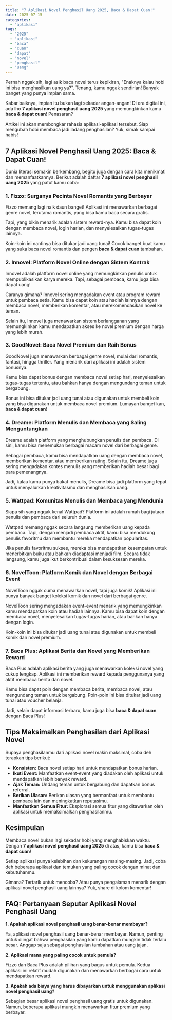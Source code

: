 ```yaml
---
title: "7 Aplikasi Novel Penghasil Uang 2025, Baca & Dapat Cuan!"
date: 2025-07-15
categories: 
  - "aplikasi"
tags: 
  - "2025"
  - "aplikasi"
  - "baca"
  - "cuan"
  - "dapat"
  - "novel"
  - "penghasil"
  - "uang"
---
```


Pernah nggak sih, lagi asik baca novel terus kepikiran, "Enaknya kalau hobi ini bisa menghasilkan uang ya?". Tenang, kamu nggak sendirian! Banyak banget yang punya impian sama.

Kabar baiknya, impian itu bukan lagi sekadar angan-angan! Di era digital ini, ada lho **7 aplikasi novel penghasil uang 2025** yang memungkinkan kamu **baca & dapat cuan**! Penasaran?

Artikel ini akan membongkar rahasia aplikasi-aplikasi tersebut. Siap mengubah hobi membaca jadi ladang penghasilan? Yuk, simak sampai habis!

## 7 Aplikasi Novel Penghasil Uang 2025: Baca & Dapat Cuan!

Dunia literasi semakin berkembang, begitu juga dengan cara kita menikmati dan memanfaatkannya. Berikut adalah daftar **7 aplikasi novel penghasil uang 2025** yang patut kamu coba:

### 1\. Fizzo: Surganya Pecinta Novel Romantis yang Berbayar

Fizzo memang lagi naik daun banget! Aplikasi ini menawarkan berbagai genre novel, terutama romantis, yang bisa kamu baca secara gratis.

Tapi, yang bikin menarik adalah sistem reward-nya. Kamu bisa dapat koin dengan membaca novel, login harian, dan menyelesaikan tugas-tugas lainnya.

Koin-koin ini nantinya bisa ditukar jadi uang tunai! Cocok banget buat kamu yang suka baca novel romantis dan pengen **baca & dapat cuan** tambahan.

### 2\. Innovel: Platform Novel Online dengan Sistem Kontrak

Innovel adalah platform novel online yang memungkinkan penulis untuk mempublikasikan karya mereka. Tapi, sebagai pembaca, kamu juga bisa dapat uang!

Caranya gimana? Innovel sering mengadakan event atau program reward untuk pembaca setia. Kamu bisa dapat koin atau hadiah lainnya dengan membaca novel, memberikan komentar, atau merekomendasikan novel ke teman.

Selain itu, Innovel juga menawarkan sistem berlangganan yang memungkinkan kamu mendapatkan akses ke novel premium dengan harga yang lebih murah.

### 3\. GoodNovel: Baca Novel Premium dan Raih Bonus

GoodNovel juga menawarkan berbagai genre novel, mulai dari romantis, fantasi, hingga thriller. Yang menarik dari aplikasi ini adalah sistem bonusnya.

Kamu bisa dapat bonus dengan membaca novel setiap hari, menyelesaikan tugas-tugas tertentu, atau bahkan hanya dengan mengundang teman untuk bergabung.

Bonus ini bisa ditukar jadi uang tunai atau digunakan untuk membeli koin yang bisa digunakan untuk membaca novel premium. Lumayan banget kan, **baca & dapat cuan**!

### 4\. Dreame: Platform Menulis dan Membaca yang Saling Menguntungkan

Dreame adalah platform yang menghubungkan penulis dan pembaca. Di sini, kamu bisa menemukan berbagai macam novel dari berbagai genre.

Sebagai pembaca, kamu bisa mendapatkan uang dengan membaca novel, memberikan komentar, atau memberikan rating. Selain itu, Dreame juga sering mengadakan kontes menulis yang memberikan hadiah besar bagi para pemenangnya.

Jadi, kalau kamu punya bakat menulis, Dreame bisa jadi platform yang tepat untuk menyalurkan kreativitasmu dan menghasilkan uang.

### 5\. Wattpad: Komunitas Menulis dan Membaca yang Mendunia

Siapa sih yang nggak kenal Wattpad? Platform ini adalah rumah bagi jutaan penulis dan pembaca dari seluruh dunia.

Wattpad memang nggak secara langsung memberikan uang kepada pembaca. Tapi, dengan menjadi pembaca aktif, kamu bisa mendukung penulis favoritmu dan membantu mereka mendapatkan popularitas.

Jika penulis favoritmu sukses, mereka bisa mendapatkan kesempatan untuk menerbitkan buku atau bahkan diadaptasi menjadi film. Secara tidak langsung, kamu juga ikut berkontribusi dalam kesuksesan mereka.

### 6\. NovelToon: Platform Komik dan Novel dengan Berbagai Event

NovelToon nggak cuma menawarkan novel, tapi juga komik! Aplikasi ini punya banyak banget koleksi komik dan novel dari berbagai genre.

NovelToon sering mengadakan event-event menarik yang memungkinkan kamu mendapatkan koin atau hadiah lainnya. Kamu bisa dapat koin dengan membaca novel, menyelesaikan tugas-tugas harian, atau bahkan hanya dengan login.

Koin-koin ini bisa ditukar jadi uang tunai atau digunakan untuk membeli komik dan novel premium.

### 7\. Baca Plus: Aplikasi Berita dan Novel yang Memberikan Reward

Baca Plus adalah aplikasi berita yang juga menawarkan koleksi novel yang cukup lengkap. Aplikasi ini memberikan reward kepada penggunanya yang aktif membaca berita dan novel.

Kamu bisa dapat poin dengan membaca berita, membaca novel, atau mengundang teman untuk bergabung. Poin-poin ini bisa ditukar jadi uang tunai atau voucher belanja.

Jadi, selain dapat informasi terbaru, kamu juga bisa **baca & dapat cuan** dengan Baca Plus!

## Tips Maksimalkan Penghasilan dari Aplikasi Novel

Supaya penghasilanmu dari aplikasi novel makin maksimal, coba deh terapkan tips berikut:

- **Konsisten:** Baca novel setiap hari untuk mendapatkan bonus harian.
- **Ikuti Event:** Manfaatkan event-event yang diadakan oleh aplikasi untuk mendapatkan lebih banyak reward.
- **Ajak Teman:** Undang teman untuk bergabung dan dapatkan bonus referral.
- **Berikan Ulasan:** Berikan ulasan yang bermanfaat untuk membantu pembaca lain dan meningkatkan reputasimu.
- **Manfaatkan Semua Fitur:** Eksplorasi semua fitur yang ditawarkan oleh aplikasi untuk memaksimalkan penghasilanmu.

## Kesimpulan

Membaca novel bukan lagi sekadar hobi yang menghabiskan waktu. Dengan **7 aplikasi novel penghasil uang 2025** di atas, kamu bisa **baca & dapat cuan**!

Setiap aplikasi punya kelebihan dan kekurangan masing-masing. Jadi, coba deh beberapa aplikasi dan temukan yang paling cocok dengan minat dan kebutuhanmu.

Gimana? Tertarik untuk mencoba? Atau punya pengalaman menarik dengan aplikasi novel penghasil uang lainnya? Yuk, share di kolom komentar!

## FAQ: Pertanyaan Seputar Aplikasi Novel Penghasil Uang

**1\. Apakah aplikasi novel penghasil uang benar-benar membayar?**

Ya, aplikasi novel penghasil uang benar-benar membayar. Namun, penting untuk diingat bahwa penghasilan yang kamu dapatkan mungkin tidak terlalu besar. Anggap saja sebagai penghasilan tambahan atau uang jajan.

**2\. Aplikasi mana yang paling cocok untuk pemula?**

Fizzo dan Baca Plus adalah pilihan yang bagus untuk pemula. Kedua aplikasi ini relatif mudah digunakan dan menawarkan berbagai cara untuk mendapatkan reward.

**3\. Apakah ada biaya yang harus dibayarkan untuk menggunakan aplikasi novel penghasil uang?**

Sebagian besar aplikasi novel penghasil uang gratis untuk digunakan. Namun, beberapa aplikasi mungkin menawarkan fitur premium yang berbayar.
